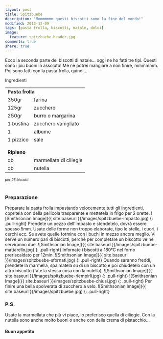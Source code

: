 ```yaml
---
layout: post
title: Spitzbuebe
description: "Mmmmmmmm questi biscotti sono la fine del mondo!"
modified: 2013-12-09
tags: [pasta frolla, biscotti, natale, dolci]
image:
  feature: spitzbuebe-header.jpg
comments: true
share: true
---
```


Ecco la seconda parte dei biscotti di natale... oggi ne ho fatti tre tipi. Questi sono i più buoni in assoluto! Me ne potrei mangiare a non finire, mmmmmm. Poi sono fatti con la pasta frolla, quindi...


<div class="ingredients">
  <div class="ingredients-title">Ingredienti</div>
  <table>
    <tbody>
      <tr>
        <td colspan="2"><b>Pasta frolla</b></td>
      </tr>
      <tr>
        <td>350gr</td>
        <td>farina</td>
      </tr>
      <tr>
        <td>125gr</td>
        <td>zucchero</td>
      </tr>
      <tr>
        <td>250gr</td>
        <td>burro o margarina</td>
      </tr>
      <tr>
        <td>1 bustina</td>
        <td>zucchero vanigliato</td>
      </tr>
      <tr>
      	<td>1</td>
        <td>albume</td>
      </tr>
      <tr>
        <td>1 pizzico</td>
        <td>sale</td>
      </tr>
      <tr style="height: 15px;"></tr>
      <tr>          
        <td colspan="2"><b>Ripieno</b></td>
      </tr>
      <tr>
        <td>qb</td>
        <td>marmellata di ciliegie</td>
      </tr>
      <tr>      
        <td>qb</td>
        <td>nutella</td>        
      </tr>
    </tbody>
  </table>
  <i class="pull-right" style="font-size: 80%;">per 25 biscotti</i>
  <br></br>
</div>


<h3>
	<font color="grey">
		<i class="icon-cogs"></i>
	</font> Preparazione
</h3>

Preparate la pasta frolla impastando velocemente tutti gli ingredienti, copritela con della pellicola trasparente e mettetela in frigo per 2 orette.
![Smithsonian Image]({{ site.baseurl }}/images/spitzbuebe-impasto.jpg)
{: .pull-right}
Prendete un pezzo dell'impasto e stendetelo, dovrà essere spesso 5mm. Usate delle forme non troppo elaborate, tipo le stelle, i cuori, i cerchi ecc. Se avete quelle formine con i buchi in mezzo ancora meglio. Vi serve un numero pari di biscotti, perché per completare un biscotto ve ne serviranno due.
![Smithsonian Image]({{ site.baseurl }}/images/spitzbuebe-mattarello.jpg)
{: .pull-right}
Infornate i biscotti a 180°C nel forno preriscaldato per 12min.
![Smithsonian Image]({{ site.baseurl }}/images/spitzbuebe-sfornati.jpg)
{: .pull-right}
Quando saranno freddi, prendete la marmella, spalmatela su di un biscotto e poi chiudetelo con un altro biscotto (fate la stessa cosa con la nutella).
![Smithsonian Image]({{ site.baseurl }}/images/spitzbuebe-riempirli.jpg)
{: .pull-right}
![Smithsonian Image]({{ site.baseurl }}/images/spitzbuebe-chiusi.jpg)
{: .pull-right}
Per finire una bella spolverata di zucchero a velo.
![Smithsonian Image]({{ site.baseurl }}/images/spitzbuebe.jpg)
{: .pull-right}



<h3>
	<font color="#FFCC00">
		<i class="icon-lightbulb"></i>
	</font> P.S.
</h3>


Usate la marmellata che più vi piace, io preferisco quella di ciliegie. Con la nutella sono anche molto buoni o anche con della crema di pistacchio...

<h4>Buon appetito
	<font color="red">
		<i class="icon-smile"></i>
	</font>
</h4>
